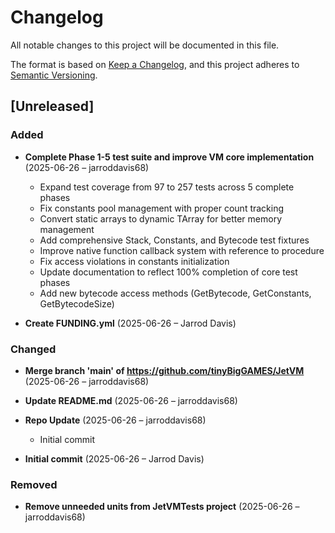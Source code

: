 # Changelog

All notable changes to this project will be documented in this file.

The format is based on [Keep a Changelog](https://keepachangelog.com/en/1.0.0/),
and this project adheres to [Semantic Versioning](https://semver.org/spec/v2.0.0.html).

## [Unreleased]

### Added
- **Complete Phase 1-5 test suite and improve VM core implementation** (2025-06-26 – jarroddavis68)
  - Expand test coverage from 97 to 257 tests across 5 complete phases
  - Fix constants pool management with proper count tracking
  - Convert static arrays to dynamic TArray<T> for better memory management
  - Add comprehensive Stack, Constants, and Bytecode test fixtures
  - Improve native function callback system with reference to procedure
  - Fix access violations in constants initialization
  - Update documentation to reflect 100% completion of core test phases
  - Add new bytecode access methods (GetBytecode, GetConstants, GetBytecodeSize)

- **Create FUNDING.yml** (2025-06-26 – Jarrod Davis)


### Changed
- **Merge branch 'main' of https://github.com/tinyBigGAMES/JetVM** (2025-06-26 – jarroddavis68)

- **Update README.md** (2025-06-26 – jarroddavis68)

- **Repo Update** (2025-06-26 – jarroddavis68)
  - Initial commit

- **Initial commit** (2025-06-26 – Jarrod Davis)


### Removed
- **Remove unneeded units from  JetVMTests project** (2025-06-26 – jarroddavis68)

